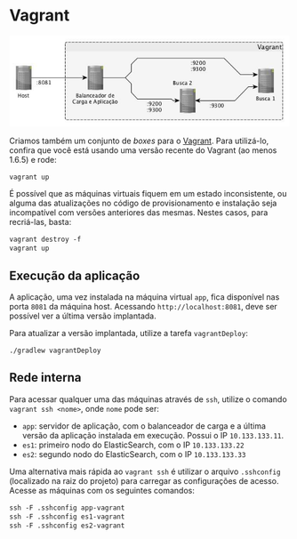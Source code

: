 # Vagrant

[![Diagrama da rede no Vagrant](/desenvolvimento/ambiente-vagrant.jpg)](/desenvolvimento/ambiente-vagrant.graphml)

Criamos também um conjunto de _boxes_ para o [Vagrant][VAGRANT]. Para utilizá-lo, confira que você está usando uma versão recente do Vagrant (ao menos 1.6.5) e rode:

```
vagrant up
```

É possível que as máquinas virtuais fiquem em um estado inconsistente, ou alguma das atualizações no código de provisionamento e instalação seja incompatível com versões anteriores das mesmas. Nestes casos, para recriá-las, basta:

```
vagrant destroy -f
vagrant up
```

## Execução da aplicação

A aplicação, uma vez instalada na máquina virtual `app`, fica disponível nas porta `8081` da máquina host. Acessando `http://localhost:8081`, deve ser possível ver a última versão implantada.
 
Para atualizar a versão implantada, utilize a tarefa `vagrantDeploy`: 

```
./gradlew vagrantDeploy
```

## Rede interna

Para acessar qualquer uma das máquinas através de `ssh`, utilize o comando `vagrant ssh <nome>`, onde `nome` pode ser:

- `app`: servidor de aplicação, com o balanceador de carga e a última versão da aplicação instalada em execução. Possui o IP `10.133.133.11`.
- `es1`: primeiro nodo do ElasticSearch, com o IP `10.133.133.22`
- `es2`: segundo nodo do ElasticSearch, com o IP `10.133.133.33`

Uma alternativa mais rápida ao `vagrant ssh` é utilizar o arquivo `.sshconfig` (localizado na raiz do projeto) para carregar as configurações de acesso. Acesse as máquinas com os seguintes comandos:

```
ssh -F .sshconfig app-vagrant
ssh -F .sshconfig es1-vagrant
ssh -F .sshconfig es2-vagrant
```

[VAGRANT]:http://vagrantup.com
